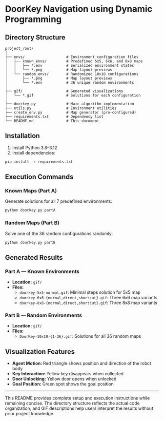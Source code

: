 # DoorKey Navigation using Dynamic Programming

## Directory Structure
```
project_root/
|
├── envs/                   # Environment configuration files
│   ├── known_envs/         # Predefined 5x5, 6x6, and 8x8 maps
│   │   ├── *.env           # Serialized environment states
│   │   └── *.png           # Map layout previews
│   └── random_envs/        # Randomized 10x10 configurations
│       ├── *.png           # Map layout previews
│       └── *.env           # 36 unique random environments
│
├── gif/                    # Generated visualizations
│   └── *.gif               # Solutions for each configuration
│
├── doorkey.py              # Main algorithm implementation
├── utils.py                # Environment utilities
├── create_env.py           # Map generator (pre-configured)
├── requirements.txt        # Dependency list
└── README.md               # This document
```

## Installation
1. Install Python 3.8–3.12
2. Install dependencies:

```bash
pip install -r requirements.txt
```

## Execution Commands

### Known Maps (Part A)
Generate solutions for all 7 predefined environments:

```bash
python doorkey.py partA
```

### Random Maps (Part B)
Solve one of the 36 random configurations randomly:

```bash
python doorkey.py partB
```

## Generated Results

### Part A — Known Environments
- **Location:** `gif/`
- **Files:**
  - `doorkey-5x5-normal.gif`: Minimal steps solution for 5x5 map
  - `doorkey-6x6-{normal,direct,shortcut}.gif`: Three 6x6 map variants
  - `doorkey-8x8-{normal,direct,shortcut}.gif`: Three 8x8 map variants

### Part B — Random Environments
- **Location:** `gif/`
- **Files:**
  - `DoorKey-10x10-{1-36}.gif`: Solutions for all 36 random maps

## Visualization Features
- **Agent Motion:** Red triangle shows position and direction of the robot body
- **Key Interaction:** Yellow key disappears when collected
- **Door Unlocking:** Yellow door opens when unlocked
- **Goal Position:** Green spot shows the goal position

---

This README provides complete setup and execution instructions while remaining concise. The directory structure reflects the actual code organization, and GIF descriptions help users interpret the results without prior project knowledge.

